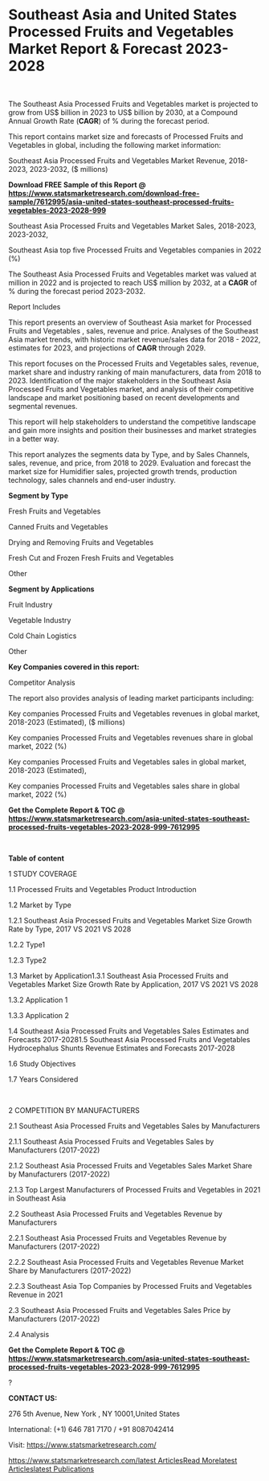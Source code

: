 <h1>Southeast Asia and United States Processed Fruits and Vegetables Market Report & Forecast 2023-2028</h1><br/><p>The Southeast Asia Processed Fruits and Vegetables market is projected to grow from US$ billion in 2023 to US$ billion by 2030, at a Compound Annual Growth Rate (<strong>CAGR</strong>) of % during the forecast period.</p>
 
 
 
 <p>This report contains market size and forecasts of Processed Fruits and Vegetables in global, including the following market information:</p>
 
 
 
 <p>Southeast Asia Processed Fruits and Vegetables Market Revenue, 2018-2023, 2023-2032, ($ millions)</p>
 
 
 
 <p><strong>Download FREE Sample of this Report @ <a href="https://www.statsmarketresearch.com/download-free-sample/7612995/asia-united-states-southeast-processed-fruits-vegetables-2023-2028-999">https://www.statsmarketresearch.com/download-free-sample/7612995/asia-united-states-southeast-processed-fruits-vegetables-2023-2028-999</a></strong></p>
 
 
 
 <p>Southeast Asia Processed Fruits and Vegetables Market Sales, 2018-2023, 2023-2032,</p>
 
 
 
 <p>Southeast Asia top five Processed Fruits and Vegetables companies in 2022 (%)</p>
 
 
 
 <p>The Southeast Asia Processed Fruits and Vegetables market was valued at million in 2022 and is projected to reach US$ million by 2032, at a <strong>CAGR</strong> of % during the forecast period 2023-2032.</p>
 
 
 
 <p>Report Includes</p>
 
 
 
 <p>This report presents an overview of Southeast Asia market for Processed Fruits and Vegetables , sales, revenue and price. Analyses of the Southeast Asia market trends, with historic market revenue/sales data for 2018 - 2022, estimates for 2023, and projections of <strong>CAGR</strong> through 2029.</p>
 
 
 
 <p>This report focuses on the Processed Fruits and Vegetables sales, revenue, market share and industry ranking of main manufacturers, data from 2018 to 2023. Identification of the major stakeholders in the Southeast Asia Processed Fruits and Vegetables market, and analysis of their competitive landscape and market positioning based on recent developments and segmental revenues.</p>
 
 
 
 <p>This report will help stakeholders to understand the competitive landscape and gain more insights and position their businesses and market strategies in a better way.</p>
 
 
 
 <p>This report analyzes the segments data by Type, and by Sales Channels, sales, revenue, and price, from 2018 to 2029. Evaluation and forecast the market size for Humidifier sales, projected growth trends, production technology, sales channels and end-user industry.</p>
 
 
 
 <p><strong>Segment by Type</strong></p>
 
 
 
 <p>Fresh Fruits and Vegetables</p>
 
 
 
 <p>Canned Fruits and Vegetables</p>
 
 
 
 <p>Drying and Removing Fruits and Vegetables</p>
 
 
 
 <p>Fresh Cut and Frozen Fresh Fruits and Vegetables</p>
 
 
 
 <p>Other</p>
 
 
 
 <p><strong>Segment <strong><strong>by Applications</strong></strong></strong></p>
 
 
 
 <p>Fruit Industry</p>
 
 
 
 <p>Vegetable Industry</p>
 
 
 
 <p>Cold Chain Logistics</p>
 
 
 
 <p>Other</p>
 
 
 
 <p><strong>Key Companies covered in this report:</strong></p>
 
 
 
 <p>Competitor Analysis</p>
 
 
 
 <p>The report also provides analysis of leading market participants including:</p>
 
 
 
 <p>Key companies Processed Fruits and Vegetables revenues in global market, 2018-2023 (Estimated), ($ millions)</p>
 
 
 
 <p>Key companies Processed Fruits and Vegetables revenues share in global market, 2022 (%)</p>
 
 
 
 <p>Key companies Processed Fruits and Vegetables sales in global market, 2018-2023 (Estimated),</p>
 
 
 
 <p>Key companies Processed Fruits and Vegetables sales share in global market, 2022 (%)</p>
 
 
 
 <div><b>Get the Complete Report & TOC @ <a href="https://www.statsmarketresearch.com/asia-united-states-southeast-processed-fruits-vegetables-2023-2028-999-7612995">https://www.statsmarketresearch.com/asia-united-states-southeast-processed-fruits-vegetables-2023-2028-999-7612995</a></b></div>
 
 
 
 <p><br />
 
 <b>Table of content</b></p>
 
 
 
 <p>1 STUDY COVERAGE<br />
 
 1.1 Processed Fruits and Vegetables Product Introduction<br />
 
 1.2 Market by Type<br />
 
 1.2.1 Southeast Asia Processed Fruits and Vegetables Market Size Growth Rate by Type, 2017 VS 2021 VS 2028<br />
 
 1.2.2 Type1<br />
 
 1.2.3 Type2<br />
 
 1.3 Market by Application1.3.1 Southeast Asia Processed Fruits and Vegetables Market Size Growth Rate by Application, 2017 VS 2021 VS 2028<br />
 
 1.3.2 Application 1<br />
 
 1.3.3 Application 2<br />
 
 1.4 Southeast Asia Processed Fruits and Vegetables Sales Estimates and Forecasts 2017-20281.5 Southeast Asia Processed Fruits and Vegetables Hydrocephalus Shunts Revenue Estimates and Forecasts 2017-2028<br />
 
 1.6 Study Objectives<br />
 
 1.7 Years Considered<br />
 
 <br />
 
 2 COMPETITION BY MANUFACTURERS<br />
 
 2.1 Southeast Asia Processed Fruits and Vegetables Sales by Manufacturers<br />
 
 2.1.1 Southeast Asia Processed Fruits and Vegetables Sales by Manufacturers (2017-2022)<br />
 
 2.1.2 Southeast Asia Processed Fruits and Vegetables Sales Market Share by Manufacturers (2017-2022)<br />
 
 2.1.3 Top Largest Manufacturers of Processed Fruits and Vegetables in 2021 in Southeast Asia<br />
 
 2.2 Southeast Asia Processed Fruits and Vegetables Revenue by Manufacturers<br />
 
 2.2.1 Southeast Asia Processed Fruits and Vegetables Revenue by Manufacturers (2017-2022)<br />
 
 2.2.2 Southeast Asia Processed Fruits and Vegetables Revenue Market Share by Manufacturers (2017-2022)<br />
 
 2.2.3 Southeast Asia Top Companies by Processed Fruits and Vegetables Revenue in 2021<br />
 
 2.3 Southeast Asia Processed Fruits and Vegetables Sales Price by Manufacturers (2017-2022)<br />
 
 2.4 Analysis</p>
 
 
 
 <div><b>Get the Complete Report & TOC @ <a href="https://www.statsmarketresearch.com/asia-united-states-southeast-processed-fruits-vegetables-2023-2028-999-7612995">https://www.statsmarketresearch.com/asia-united-states-southeast-processed-fruits-vegetables-2023-2028-999-7612995</a></b></div>
 
 
 
 <p>? </p>
 
 
 
 <p><b>CONTACT US:</b><br />
 
 276 5th Avenue, New York , NY 10001,United States<br />
 
 International: (+1) 646 781 7170 / +91 8087042414<br />
 
 Visit: <a href="https://www.statsmarketresearch.com/">https://www.statsmarketresearch.com/</a><br />
 
 <a href="https://gyeongbokgung.com">https://www.statsmarketresearch.com/</a><a href="https://hallyeomaritime.com">latest Articles</a><a href="https://jingwansa.com">Read More</a><a href="https://nguoiviet.jp/">latest Articles</a><a href="https://www.intelmarketresearch.com/">latest Publications</a></p>